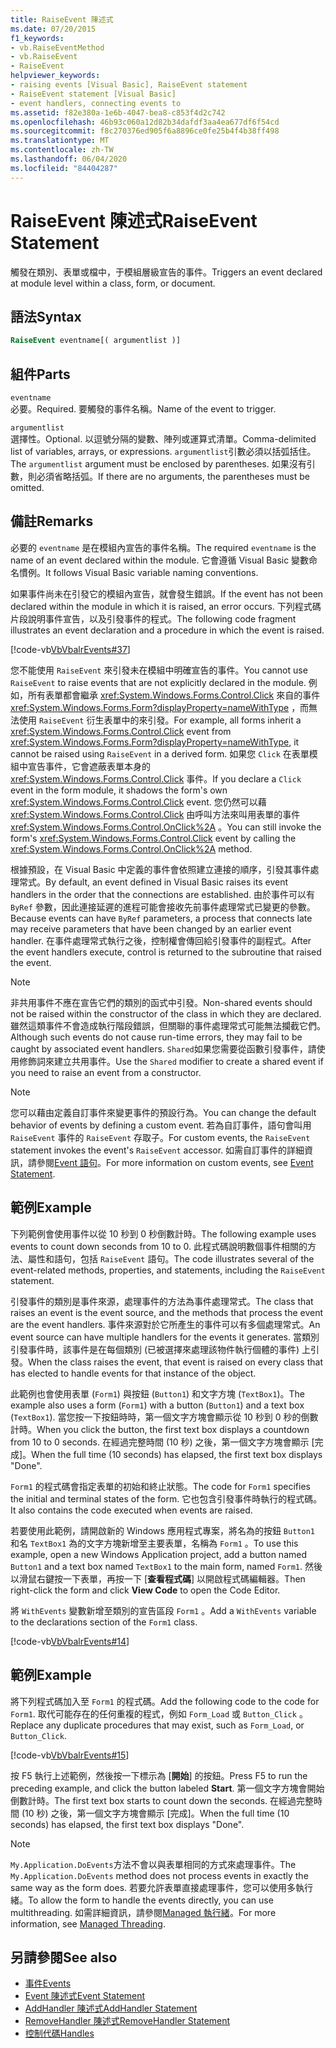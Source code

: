 ```yaml
---
title: RaiseEvent 陳述式
ms.date: 07/20/2015
f1_keywords:
- vb.RaiseEventMethod
- vb.RaiseEvent
- RaiseEvent
helpviewer_keywords:
- raising events [Visual Basic], RaiseEvent statement
- RaiseEvent statement [Visual Basic]
- event handlers, connecting events to
ms.assetid: f82e380a-1e6b-4047-bea8-c853f4d2c742
ms.openlocfilehash: 46b93c060a12d82b34dafdf3aa4ea677df6f54cd
ms.sourcegitcommit: f8c270376ed905f6a8896ce0fe25b4f4b38ff498
ms.translationtype: MT
ms.contentlocale: zh-TW
ms.lasthandoff: 06/04/2020
ms.locfileid: "84404287"
---
```

# <a name="raiseevent-statement"></a><span data-ttu-id="267f1-102">RaiseEvent 陳述式</span><span class="sxs-lookup"><span data-stu-id="267f1-102">RaiseEvent Statement</span></span>
<span data-ttu-id="267f1-103">觸發在類別、表單或檔中，于模組層級宣告的事件。</span><span class="sxs-lookup"><span data-stu-id="267f1-103">Triggers an event declared at module level within a class, form, or document.</span></span>  
  
## <a name="syntax"></a><span data-ttu-id="267f1-104">語法</span><span class="sxs-lookup"><span data-stu-id="267f1-104">Syntax</span></span>  
  
```vb  
RaiseEvent eventname[( argumentlist )]  
```  
  
## <a name="parts"></a><span data-ttu-id="267f1-105">組件</span><span class="sxs-lookup"><span data-stu-id="267f1-105">Parts</span></span>  
 `eventname`  
 <span data-ttu-id="267f1-106">必要。</span><span class="sxs-lookup"><span data-stu-id="267f1-106">Required.</span></span> <span data-ttu-id="267f1-107">要觸發的事件名稱。</span><span class="sxs-lookup"><span data-stu-id="267f1-107">Name of the event to trigger.</span></span>  
  
 `argumentlist`  
 <span data-ttu-id="267f1-108">選擇性。</span><span class="sxs-lookup"><span data-stu-id="267f1-108">Optional.</span></span> <span data-ttu-id="267f1-109">以逗號分隔的變數、陣列或運算式清單。</span><span class="sxs-lookup"><span data-stu-id="267f1-109">Comma-delimited list of variables, arrays, or expressions.</span></span> <span data-ttu-id="267f1-110">`argumentlist`引數必須以括弧括住。</span><span class="sxs-lookup"><span data-stu-id="267f1-110">The `argumentlist` argument must be enclosed by parentheses.</span></span> <span data-ttu-id="267f1-111">如果沒有引數，則必須省略括弧。</span><span class="sxs-lookup"><span data-stu-id="267f1-111">If there are no arguments, the parentheses must be omitted.</span></span>  
  
## <a name="remarks"></a><span data-ttu-id="267f1-112">備註</span><span class="sxs-lookup"><span data-stu-id="267f1-112">Remarks</span></span>  
 <span data-ttu-id="267f1-113">必要的 `eventname` 是在模組內宣告的事件名稱。</span><span class="sxs-lookup"><span data-stu-id="267f1-113">The required `eventname` is the name of an event declared within the module.</span></span> <span data-ttu-id="267f1-114">它會遵循 Visual Basic 變數命名慣例。</span><span class="sxs-lookup"><span data-stu-id="267f1-114">It follows Visual Basic variable naming conventions.</span></span>  
  
 <span data-ttu-id="267f1-115">如果事件尚未在引發它的模組內宣告，就會發生錯誤。</span><span class="sxs-lookup"><span data-stu-id="267f1-115">If the event has not been declared within the module in which it is raised, an error occurs.</span></span> <span data-ttu-id="267f1-116">下列程式碼片段說明事件宣告，以及引發事件的程式。</span><span class="sxs-lookup"><span data-stu-id="267f1-116">The following code fragment illustrates an event declaration and a procedure in which the event is raised.</span></span>  
  
 [!code-vb[VbVbalrEvents#37](~/samples/snippets/visualbasic/VS_Snippets_VBCSharp/VbVbalrEvents/VB/Class1.vb#37)]  
  
 <span data-ttu-id="267f1-117">您不能使用 `RaiseEvent` 來引發未在模組中明確宣告的事件。</span><span class="sxs-lookup"><span data-stu-id="267f1-117">You cannot use `RaiseEvent` to raise events that are not explicitly declared in the module.</span></span> <span data-ttu-id="267f1-118">例如，所有表單都會繼承 <xref:System.Windows.Forms.Control.Click> 來自的事件 <xref:System.Windows.Forms.Form?displayProperty=nameWithType> ，而無法使用 `RaiseEvent` 衍生表單中的來引發。</span><span class="sxs-lookup"><span data-stu-id="267f1-118">For example, all forms inherit a <xref:System.Windows.Forms.Control.Click> event from <xref:System.Windows.Forms.Form?displayProperty=nameWithType>, it cannot be raised using `RaiseEvent` in a derived form.</span></span> <span data-ttu-id="267f1-119">如果您 `Click` 在表單模組中宣告事件，它會遮蔽表單本身的 <xref:System.Windows.Forms.Control.Click> 事件。</span><span class="sxs-lookup"><span data-stu-id="267f1-119">If you declare a `Click` event in the form module, it shadows the form's own <xref:System.Windows.Forms.Control.Click> event.</span></span> <span data-ttu-id="267f1-120">您仍然可以藉 <xref:System.Windows.Forms.Control.Click> 由呼叫方法來叫用表單的事件 <xref:System.Windows.Forms.Control.OnClick%2A> 。</span><span class="sxs-lookup"><span data-stu-id="267f1-120">You can still invoke the form's <xref:System.Windows.Forms.Control.Click> event by calling the <xref:System.Windows.Forms.Control.OnClick%2A> method.</span></span>  
  
 <span data-ttu-id="267f1-121">根據預設，在 Visual Basic 中定義的事件會依照建立連接的順序，引發其事件處理常式。</span><span class="sxs-lookup"><span data-stu-id="267f1-121">By default, an event defined in Visual Basic raises its event handlers in the order that the connections are established.</span></span> <span data-ttu-id="267f1-122">由於事件可以有 `ByRef` 參數，因此連接延遲的進程可能會接收先前事件處理常式已變更的參數。</span><span class="sxs-lookup"><span data-stu-id="267f1-122">Because events can have `ByRef` parameters, a process that connects late may receive parameters that have been changed by an earlier event handler.</span></span> <span data-ttu-id="267f1-123">在事件處理常式執行之後，控制權會傳回給引發事件的副程式。</span><span class="sxs-lookup"><span data-stu-id="267f1-123">After the event handlers execute, control is returned to the subroutine that raised the event.</span></span>  
  
> [!NOTE]
> <span data-ttu-id="267f1-124">非共用事件不應在宣告它們的類別的函式中引發。</span><span class="sxs-lookup"><span data-stu-id="267f1-124">Non-shared events should not be raised within the constructor of the class in which they are declared.</span></span> <span data-ttu-id="267f1-125">雖然這類事件不會造成執行階段錯誤，但關聯的事件處理常式可能無法攔截它們。</span><span class="sxs-lookup"><span data-stu-id="267f1-125">Although such events do not cause run-time errors, they may fail to be caught by associated event handlers.</span></span> <span data-ttu-id="267f1-126">`Shared`如果您需要從函數引發事件，請使用修飾詞來建立共用事件。</span><span class="sxs-lookup"><span data-stu-id="267f1-126">Use the `Shared` modifier to create a shared event if you need to raise an event from a constructor.</span></span>  
  
> [!NOTE]
> <span data-ttu-id="267f1-127">您可以藉由定義自訂事件來變更事件的預設行為。</span><span class="sxs-lookup"><span data-stu-id="267f1-127">You can change the default behavior of events by defining a custom event.</span></span> <span data-ttu-id="267f1-128">若為自訂事件，語句會叫用 `RaiseEvent` 事件的 `RaiseEvent` 存取子。</span><span class="sxs-lookup"><span data-stu-id="267f1-128">For custom events, the `RaiseEvent` statement invokes the event's `RaiseEvent` accessor.</span></span> <span data-ttu-id="267f1-129">如需自訂事件的詳細資訊，請參閱[Event 語句](event-statement.md)。</span><span class="sxs-lookup"><span data-stu-id="267f1-129">For more information on custom events, see [Event Statement](event-statement.md).</span></span>  
  
## <a name="example"></a><span data-ttu-id="267f1-130">範例</span><span class="sxs-lookup"><span data-stu-id="267f1-130">Example</span></span>  
 <span data-ttu-id="267f1-131">下列範例會使用事件以從 10 秒到 0 秒倒數計時。</span><span class="sxs-lookup"><span data-stu-id="267f1-131">The following example uses events to count down seconds from 10 to 0.</span></span> <span data-ttu-id="267f1-132">此程式碼說明數個事件相關的方法、屬性和語句，包括 `RaiseEvent` 語句。</span><span class="sxs-lookup"><span data-stu-id="267f1-132">The code illustrates several of the event-related methods, properties, and statements, including the `RaiseEvent` statement.</span></span>  
  
 <span data-ttu-id="267f1-133">引發事件的類別是事件來源，處理事件的方法為事件處理常式。</span><span class="sxs-lookup"><span data-stu-id="267f1-133">The class that raises an event is the event source, and the methods that process the event are the event handlers.</span></span> <span data-ttu-id="267f1-134">事件來源對於它所產生的事件可以有多個處理常式。</span><span class="sxs-lookup"><span data-stu-id="267f1-134">An event source can have multiple handlers for the events it generates.</span></span> <span data-ttu-id="267f1-135">當類別引發事件時，該事件是在每個類別 (已被選擇來處理該物件執行個體的事件) 上引發。</span><span class="sxs-lookup"><span data-stu-id="267f1-135">When the class raises the event, that event is raised on every class that has elected to handle events for that instance of the object.</span></span>  
  
 <span data-ttu-id="267f1-136">此範例也會使用表單 (`Form1`) 與按鈕 (`Button1`) 和文字方塊 (`TextBox1`)。</span><span class="sxs-lookup"><span data-stu-id="267f1-136">The example also uses a form (`Form1`) with a button (`Button1`) and a text box (`TextBox1`).</span></span> <span data-ttu-id="267f1-137">當您按一下按鈕時時，第一個文字方塊會顯示從 10 秒到 0 秒的倒數計時。</span><span class="sxs-lookup"><span data-stu-id="267f1-137">When you click the button, the first text box displays a countdown from 10 to 0 seconds.</span></span> <span data-ttu-id="267f1-138">在經過完整時間 (10 秒) 之後，第一個文字方塊會顯示 [完成]。</span><span class="sxs-lookup"><span data-stu-id="267f1-138">When the full time (10 seconds) has elapsed, the first text box displays "Done".</span></span>  
  
 <span data-ttu-id="267f1-139">`Form1` 的程式碼會指定表單的初始和終止狀態。</span><span class="sxs-lookup"><span data-stu-id="267f1-139">The code for `Form1` specifies the initial and terminal states of the form.</span></span> <span data-ttu-id="267f1-140">它也包含引發事件時執行的程式碼。</span><span class="sxs-lookup"><span data-stu-id="267f1-140">It also contains the code executed when events are raised.</span></span>  
  
 <span data-ttu-id="267f1-141">若要使用此範例，請開啟新的 Windows 應用程式專案，將名為的按鈕 `Button1` 和名 `TextBox1` 為的文字方塊新增至主要表單，名稱為 `Form1` 。</span><span class="sxs-lookup"><span data-stu-id="267f1-141">To use this example, open a new Windows Application project, add a button named `Button1` and a text box named `TextBox1` to the main form, named `Form1`.</span></span> <span data-ttu-id="267f1-142">然後以滑鼠右鍵按一下表單，再按一下 [**查看程式碼**] 以開啟程式碼編輯器。</span><span class="sxs-lookup"><span data-stu-id="267f1-142">Then right-click the form and click **View Code** to open the Code Editor.</span></span>  
  
 <span data-ttu-id="267f1-143">將 `WithEvents` 變數新增至類別的宣告區段 `Form1` 。</span><span class="sxs-lookup"><span data-stu-id="267f1-143">Add a `WithEvents` variable to the declarations section of the `Form1` class.</span></span>  
  
 [!code-vb[VbVbalrEvents#14](~/samples/snippets/visualbasic/VS_Snippets_VBCSharp/VbVbalrEvents/VB/Class1.vb#14)]  
  
## <a name="example"></a><span data-ttu-id="267f1-144">範例</span><span class="sxs-lookup"><span data-stu-id="267f1-144">Example</span></span>  
 <span data-ttu-id="267f1-145">將下列程式碼加入至 `Form1` 的程式碼。</span><span class="sxs-lookup"><span data-stu-id="267f1-145">Add the following code to the code for `Form1`.</span></span> <span data-ttu-id="267f1-146">取代可能存在的任何重複的程式，例如 `Form_Load` 或 `Button_Click` 。</span><span class="sxs-lookup"><span data-stu-id="267f1-146">Replace any duplicate procedures that may exist, such as `Form_Load`, or `Button_Click`.</span></span>  
  
 [!code-vb[VbVbalrEvents#15](~/samples/snippets/visualbasic/VS_Snippets_VBCSharp/VbVbalrEvents/VB/Class1.vb#15)]  
  
 <span data-ttu-id="267f1-147">按 F5 執行上述範例，然後按一下標示為 [**開始**] 的按鈕。</span><span class="sxs-lookup"><span data-stu-id="267f1-147">Press F5 to run the preceding example, and click the button labeled **Start**.</span></span> <span data-ttu-id="267f1-148">第一個文字方塊會開始倒數計時。</span><span class="sxs-lookup"><span data-stu-id="267f1-148">The first text box starts to count down the seconds.</span></span> <span data-ttu-id="267f1-149">在經過完整時間 (10 秒) 之後，第一個文字方塊會顯示 [完成]。</span><span class="sxs-lookup"><span data-stu-id="267f1-149">When the full time (10 seconds) has elapsed, the first text box displays "Done".</span></span>  
  
> [!NOTE]
> <span data-ttu-id="267f1-150">`My.Application.DoEvents`方法不會以與表單相同的方式來處理事件。</span><span class="sxs-lookup"><span data-stu-id="267f1-150">The `My.Application.DoEvents` method does not process events in exactly the same way as the form does.</span></span> <span data-ttu-id="267f1-151">若要允許表單直接處理事件，您可以使用多執行緒。</span><span class="sxs-lookup"><span data-stu-id="267f1-151">To allow the form to handle the events directly, you can use multithreading.</span></span> <span data-ttu-id="267f1-152">如需詳細資訊，請參閱[Managed 執行緒](../../../standard/threading/index.md)。</span><span class="sxs-lookup"><span data-stu-id="267f1-152">For more information, see [Managed Threading](../../../standard/threading/index.md).</span></span>  
  
## <a name="see-also"></a><span data-ttu-id="267f1-153">另請參閱</span><span class="sxs-lookup"><span data-stu-id="267f1-153">See also</span></span>

- [<span data-ttu-id="267f1-154">事件</span><span class="sxs-lookup"><span data-stu-id="267f1-154">Events</span></span>](../../programming-guide/language-features/events/index.md)
- [<span data-ttu-id="267f1-155">Event 陳述式</span><span class="sxs-lookup"><span data-stu-id="267f1-155">Event Statement</span></span>](event-statement.md)
- [<span data-ttu-id="267f1-156">AddHandler 陳述式</span><span class="sxs-lookup"><span data-stu-id="267f1-156">AddHandler Statement</span></span>](addhandler-statement.md)
- [<span data-ttu-id="267f1-157">RemoveHandler 陳述式</span><span class="sxs-lookup"><span data-stu-id="267f1-157">RemoveHandler Statement</span></span>](removehandler-statement.md)
- [<span data-ttu-id="267f1-158">控制代碼</span><span class="sxs-lookup"><span data-stu-id="267f1-158">Handles</span></span>](handles-clause.md)
